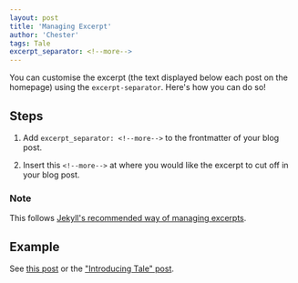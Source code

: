 ```yaml
---
layout: post
title: 'Managing Excerpt'
author: 'Chester'
tags: Tale
excerpt_separator: <!--more-->
---
```


You can customise the excerpt (the text displayed below each post on the homepage) using the `excerpt-separator`.<!--more--> Here's how you can do so!

## Steps

1. Add `excerpt_separator: <!--more-->` to the frontmatter of your blog post.

2. Insert this `<!--more-->` at where you would like the excerpt to cut off in your blog post.

### Note

This follows [Jekyll's recommended way of managing excerpts](https://jekyllrb.com/docs/posts/#post-excerpts).

## Example

See [this post](https://github.com/chesterhow/tale/blob/master/_posts/2021-04-30-managing-excerpt.md) or the ["Introducing Tale" post](https://github.com/chesterhow/tale/blob/master/_posts/2017-03-29-introducing-tale.md).

